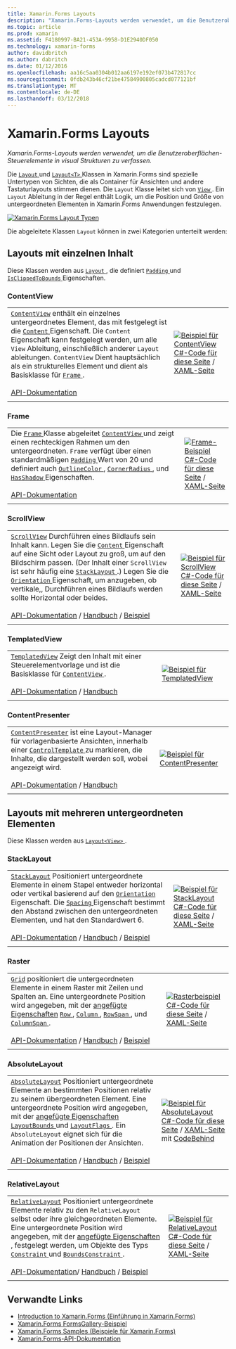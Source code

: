 ```yaml
---
title: Xamarin.Forms Layouts
description: "Xamarin.Forms-Layouts werden verwendet, um die Benutzeroberflächen-Steuerelemente in visual Strukturen zu verfassen."
ms.topic: article
ms.prod: xamarin
ms.assetid: F4180997-BA21-453A-9958-D1E2940DF050
ms.technology: xamarin-forms
author: davidbritch
ms.author: dabritch
ms.date: 01/12/2016
ms.openlocfilehash: aa16c5aa0304b012aa6197e192ef073b472817cc
ms.sourcegitcommit: 0fdb243b46cf21be47584900805cadcd077121bf
ms.translationtype: MT
ms.contentlocale: de-DE
ms.lasthandoff: 03/12/2018
---
```

# <a name="xamarinforms-layouts"></a>Xamarin.Forms Layouts

_Xamarin.Forms-Layouts werden verwendet, um die Benutzeroberflächen-Steuerelemente in visual Strukturen zu verfassen._

Die [ `Layout` ](https://developer.xamarin.com/api/type/Xamarin.Forms.Layout) und [ `Layout<T>` ](https://developer.xamarin.com/api/type/Xamarin.Forms.Layout%3CT%3E/) Klassen in Xamarin.Forms sind spezielle Untertypen von Sichten, die als Container für Ansichten und andere Tastaturlayouts stimmen dienen. Die `Layout` Klasse leitet sich von [ `View` ](views.md). Ein `Layout` Ableitung in der Regel enthält Logik, um die Position und Größe von untergeordneten Elementen in Xamarin.Forms Anwendungen festzulegen.

 [ ![](layouts-images/layouts-sml.png "Xamarin.Forms Layout Typen")](layouts-images/layouts.png#lightbox "Xamarin.Forms-Layout-Typen")

Die abgeleitete Klassen `Layout` können in zwei Kategorien unterteilt werden:

## <a name="layouts-with-single-content"></a>Layouts mit einzelnen Inhalt

Diese Klassen werden aus [ `Layout` ](https://developer.xamarin.com/api/type/Xamarin.Forms.Layout/), die definiert [ `Padding` ](https://developer.xamarin.com/api/property/Xamarin.Forms.Layout.Padding/) und [ `IsClippedToBounds` ](https://developer.xamarin.com/api/property/Xamarin.Forms.Layout.IsClippedToBounds/) Eigenschaften.

<a name="contentView" />

### <a name="contentview"></a>ContentView

|     |     |
| --- | --- |
| [`ContentView`](https://developer.xamarin.com/api/type/Xamarin.Forms.ContentView/) enthält ein einzelnes untergeordnetes Element, das mit festgelegt ist die [ `Content` ](https://developer.xamarin.com/api/property/Xamarin.Forms.ContentView.Content/) Eigenschaft. Die `Content` Eigenschaft kann festgelegt werden, um alle `View` Ableitung, einschließlich anderer `Layout` ableitungen. `ContentView` Dient hauptsächlich als ein strukturelles Element und dient als Basisklasse für [ `Frame` ](#frame).<br /><br />[API-Dokumentation](https://developer.xamarin.com/api/type/Xamarin.Forms.ContentView/) | [![Beispiel für ContentView](layouts-images/ContentView.png "ContentView Beispiel")](layouts-images/ContentView-Large.png#lightbox "ContentView-Beispiel")<br />[C#-Code für diese Seite](https://github.com/xamarin/xamarin-forms-samples/blob/master/FormsGallery/FormsGallery/FormsGallery/CodeExamples/ContentViewDemoPage.cs) / [XAML-Seite](https://github.com/xamarin/xamarin-forms-samples/blob/master/FormsGallery/FormsGallery/FormsGallery/XamlExamples/ContentViewDemoPage.xaml) |
|     |     |

<a named="frame" />

### <a name="frame"></a>Frame

|     |     |
| --- | --- |
| Die [ `Frame` ](https://developer.xamarin.com/api/type/Xamarin.Forms.Frame/) Klasse abgeleitet [ `ContentView` ](#contentView) und zeigt einen rechteckigen Rahmen um den untergeordneten. `Frame` verfügt über einen standardmäßigen [ `Padding` ](https://developer.xamarin.com/api/property/Xamarin.Forms.Layout.Padding/) Wert von 20 und definiert auch [ `OutlineColor` ](https://developer.xamarin.com/api/property/Xamarin.Forms.Frame.OutlineColor/), [ `CornerRadius` ](https://developer.xamarin.com/api/property/Xamarin.Forms.Frame.CornerRadius/), und [ `HasShadow` ](https://developer.xamarin.com/api/property/Xamarin.Forms.Frame.HasShadow/)Eigenschaften.<br /><br />[API-Dokumentation](https://developer.xamarin.com/api/type/Xamarin.Forms.Frame/) | [![Frame-Beispiel](layouts-images/Frame.png "Frame-Beispiel")](layouts-images/Frame-Large.png#lightbox "Frame-Beispiel")<br />[C#-Code für diese Seite](https://github.com/xamarin/xamarin-forms-samples/blob/master/FormsGallery/FormsGallery/FormsGallery/CodeExamples/FrameDemoPage.cs) / [XAML-Seite](https://github.com/xamarin/xamarin-forms-samples/blob/master/FormsGallery/FormsGallery/FormsGallery/XamlExamples/FrameDemoPage.xaml) |
|     |     |

<a name="scrollView" />

### <a name="scrollview"></a>ScrollView

|     |     |
| --- | --- |
| [`ScrollView`](https://developer.xamarin.com/api/type/Xamarin.Forms.ScrollView/) Durchführen eines Bildlaufs sein Inhalt kann. Legen Sie die [ `Content` ](https://developer.xamarin.com/api/property/Xamarin.Forms.ScrollView.Content/) Eigenschaft auf eine Sicht oder Layout zu groß, um auf den Bildschirm passen. (Der Inhalt einer `ScrollView` ist sehr häufig eine [ `StackLayout` ](#stackLayout).) Legen Sie die [ `Orientation` ](https://developer.xamarin.com/api/property/Xamarin.Forms.ScrollView.Orientation/) Eigenschaft, um anzugeben, ob vertikale,, Durchführen eines Bildlaufs werden sollte Horizontal oder beides.<br /><br />[API-Dokumentation](https://developer.xamarin.com/api/type/Xamarin.Forms.ScrollView/) / [Handbuch](~/xamarin-forms/user-interface/layouts/scroll-view.md) / [Beispiel](https://developer.xamarin.com/samples/xamarin-forms/UserInterface/Layout/) | [![Beispiel für ScrollView](layouts-images/ScrollView.png "ScrollView Beispiel")](layouts-images/ScrollView-Large.png#lightbox "ScrollView-Beispiel")<br />[C#-Code für diese Seite](https://github.com/xamarin/xamarin-forms-samples/blob/master/FormsGallery/FormsGallery/FormsGallery/CodeExamples/ScrollViewDemoPage.cs) / [XAML-Seite](https://github.com/xamarin/xamarin-forms-samples/blob/master/FormsGallery/FormsGallery/FormsGallery/XamlExamples/ScrollViewDemoPage.xaml) |
|     |     |

### <a name="templatedview"></a>TemplatedView

|     |     |
| --- | --- |
| [`TemplatedView`](https://developer.xamarin.com/api/type/Xamarin.Forms.TemplatedView/) Zeigt den Inhalt mit einer Steuerelementvorlage und ist die Basisklasse für [ `ContentView` ](#contentView).<br /><br />[API-Dokumentation](https://developer.xamarin.com/api/type/Xamarin.Forms.TemplatedView/) / [Handbuch](~/xamarin-forms/app-fundamentals/templates/control-templates/index.md) | [![Beispiel für TemplatedView](layouts-images/TemplatedView.png "TemplatedView Beispiel")](layouts-images/TemplatedView.png#lightbox "TemplatedView-Beispiel") |
|     |     |

### <a name="contentpresenter"></a>ContentPresenter

|     |     |
| --- | --- |
| [`ContentPresenter`](https://developer.xamarin.com/api/type/Xamarin.Forms.ContentPresenter/) ist eine Layout-Manager für vorlagenbasierte Ansichten, innerhalb einer [ `ControlTemplate` ](https://developer.xamarin.com/api/type/Xamarin.Forms.ControlTemplate/) zu markieren, die Inhalte, die dargestellt werden soll, wobei angezeigt wird.<br /><br />[API-Dokumentation](https://developer.xamarin.com/api/type/Xamarin.Forms.ContentPresenter/) / [Handbuch](~/xamarin-forms/app-fundamentals/templates/control-templates/index.md) | [![Beispiel für ContentPresenter](layouts-images/ContentPresenter.png "ContentPresenter Beispiel")](layouts-images/ContentPresenter.png#lightbox "ContentPresenter-Beispiel") |
|     |     |

## <a name="layouts-with-multiple-children"></a>Layouts mit mehreren untergeordneten Elementen

Diese Klassen werden aus [ `Layout<View>` ](https://developer.xamarin.com/api/type/Xamarin.Forms.Layout%3CT%3E/).

<a name="stackLayout" />

### <a name="stacklayout"></a>StackLayout

|     |     |
| --- | --- |
| [`StackLayout`](https://developer.xamarin.com/api/type/Xamarin.Forms.StackLayout/) Positioniert untergeordnete Elemente in einem Stapel entweder horizontal oder vertikal basierend auf den [ `Orientation` ](https://developer.xamarin.com/api/property/Xamarin.Forms.StackLayout.Orientation/) Eigenschaft. Die [ `Spacing` ](https://developer.xamarin.com/api/property/Xamarin.Forms.StackLayout.Spacing/) Eigenschaft bestimmt den Abstand zwischen den untergeordneten Elementen, und hat den Standardwert 6.<br /><br />[API-Dokumentation](https://developer.xamarin.com/api/type/Xamarin.Forms.StackLayout/) / [Handbuch](~/xamarin-forms/user-interface/layouts/stack-layout.md) / [Beispiel](https://developer.xamarin.com/samples/xamarin-forms/UserInterface/Layout/)| [![Beispiel für StackLayout](layouts-images/StackLayout.png "StackLayout Beispiel")](layouts-images/StackLayout-Large.png#lightbox "StackLayout-Beispiel")<br />[C#-Code für diese Seite](https://github.com/xamarin/xamarin-forms-samples/blob/master/FormsGallery/FormsGallery/FormsGallery/CodeExamples/StackLayoutDemoPage.cs) / [XAML-Seite]((https://github.com/xamarin/xamarin-forms-samples/blob/master/FormsGallery/FormsGallery/FormsGallery/XamlExamples/StackLayoutDemoPage.xaml)) |
|     |     |

<a name="grid" />

### <a name="grid"></a>Raster

|     |     |
| --- | --- |
| [`Grid`](https://developer.xamarin.com/api/type/Xamarin.Forms.Grid/) positioniert die untergeordneten Elemente in einem Raster mit Zeilen und Spalten an. Eine untergeordnete Position wird angegeben, mit der [angefügte Eigenschaften](~/xamarin-forms/xaml/attached-properties.md) [ `Row` ](https://developer.xamarin.com/api/field/Xamarin.Forms.Grid.RowProperty/), [ `Column` ](https://developer.xamarin.com/api/field/Xamarin.Forms.Grid.ColumnProperty/), [ `RowSpan` ](https://developer.xamarin.com/api/field/Xamarin.Forms.Grid.RowSpanProperty/), und [ `ColumnSpan` ](https://developer.xamarin.com/api/field/Xamarin.Forms.Grid.ColumnSpanProperty/).<br /><br />[API-Dokumentation](https://developer.xamarin.com/api/type/Xamarin.Forms.Grid/) / [Handbuch](~/xamarin-forms/user-interface/layouts/grid.md) / [Beispiel](https://developer.xamarin.com/samples/xamarin-forms/UserInterface/Layout/) | [![Rasterbeispiel](layouts-images/Grid.png "Rasterbeispiel")](layouts-images/Grid-Large.png#lightbox "Rasterbeispiel")<br />[C#-Code für diese Seite](https://github.com/xamarin/xamarin-forms-samples/blob/master/FormsGallery/FormsGallery/FormsGallery/CodeExamples/GridDemoPage.cs) / [XAML-Seite]((https://github.com/xamarin/xamarin-forms-samples/blob/master/FormsGallery/FormsGallery/FormsGallery/XamlExamples/GridDemoPage.xaml)) |
|     |     |

### <a name="absolutelayout"></a>AbsoluteLayout

|     |     |
| --- | --- |
| [`AbsoluteLayout`](https://developer.xamarin.com/api/type/Xamarin.Forms.AbsoluteLayout/) Positioniert untergeordnete Elemente an bestimmten Positionen relativ zu seinem übergeordneten Element. Eine untergeordnete Position wird angegeben, mit der [angefügte Eigenschaften](~/xamarin-forms/xaml/attached-properties.md) [ `LayoutBounds` ](https://developer.xamarin.com/api/field/Xamarin.Forms.AbsoluteLayout.LayoutBoundsProperty/) und [ `LayoutFlags` ](https://developer.xamarin.com/api/field/Xamarin.Forms.AbsoluteLayout.LayoutFlagsProperty/). Ein `AbsoluteLayout` eignet sich für die Animation der Positionen der Ansichten.<br /><br />[API-Dokumentation](https://developer.xamarin.com/api/type/Xamarin.Forms.AbsoluteLayout/) / [Handbuch](~/xamarin-forms/user-interface/layouts/absolute-layout.md) / [Beispiel](https://developer.xamarin.com/samples/xamarin-forms/UserInterface/Layout/) | [![Beispiel für AbsoluteLayout](layouts-images/AbsoluteLayout.png "AbsoluteLayout Beispiel")](layouts-images/AbsoluteLayout-Large.png#lightbox "AbsoluteLayout-Beispiel")<br />[C#-Code für diese Seite](https://github.com/xamarin/xamarin-forms-samples/blob/master/FormsGallery/FormsGallery/FormsGallery/CodeExamples/AbsoluteLayoutdDemoPage.cs) / [XAML-Seite](https://github.com/xamarin/xamarin-forms-samples/blob/master/FormsGallery/FormsGallery/FormsGallery/XamlExamples/AbsoluteLayout.xaml) mit [CodeBehind](https://github.com/xamarin/xamarin-forms-samples/blob/master/FormsGallery/FormsGallery/FormsGallery/XamlExamples/AbsoluteLayout.xaml.cs) |
|     |     |

### <a name="relativelayout"></a>RelativeLayout

|     |     |
| --- | --- |
| [`RelativeLayout`](https://developer.xamarin.com/api/type/Xamarin.Forms.RelativeLayout/) Positioniert untergeordnete Elemente relativ zu den `RelativeLayout` selbst oder ihre gleichgeordneten Elemente. Eine untergeordnete Position wird angegeben, mit der [angefügte Eigenschaften](~/xamarin-forms/xaml/attached-properties.md) , festgelegt werden, um Objekte des Typs [ `Constraint` ](https://developer.xamarin.com/api/type/Xamarin.Forms.Constraint/) und [ `BoundsConstraint` ](https://developer.xamarin.com/api/type/Xamarin.Forms.Constraint/).<br /><br />[API-Dokumentation](https://developer.xamarin.com/api/type/Xamarin.Forms.RelativeLayout/)/ [Handbuch](~/xamarin-forms/user-interface/layouts/relative-layout.md) / [Beispiel](https://developer.xamarin.com/samples/xamarin-forms/UserInterface/Layout/) | [![Beispiel für RelativeLayout](layouts-images/RelativeLayout.png "RelativeLayout Beispiel")](layouts-images/RelativeLayout-Large.png#lightbox "RelativeLayout-Beispiel")<br />[C#-Code für diese Seite](https://github.com/xamarin/xamarin-forms-samples/blob/master/FormsGallery/FormsGallery/FormsGallery/CodeExamples/RelativeLayoutDemoPage.cs) / [XAML-Seite]((https://github.com/xamarin/xamarin-forms-samples/blob/master/FormsGallery/FormsGallery/FormsGallery/XamlExamples/RelativeLayoutDemoPage.xaml)) |
|     |     |

## <a name="related-links"></a>Verwandte Links

- [Introduction to Xamarin.Forms (Einführung in Xamarin.Forms)](~/xamarin-forms/get-started/introduction-to-xamarin-forms.md)
- [Xamarin.Forms FormsGallery-Beispiel](https://developer.xamarin.com/samples/FormsGallery/)
- [Xamarin.Forms Samples (Beispiele für Xamarin.Forms)](https://developer.xamarin.com/samples/xamarin-forms/all/)
- [Xamarin.Forms-API-Dokumentation](https://developer.xamarin.com/api/root/Xamarin.Forms/)
